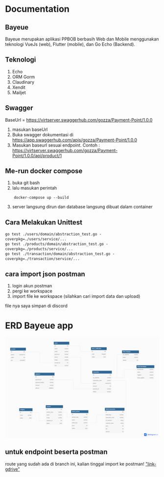 # Documentation

## Bayeue

Bayeue merupakan aplikasi PPBOB berbasih Web dan Mobile menggunakan teknologi VueJs (web), Flutter (mobile), dan Go Echo (Backend).

## Teknologi

1. Echo
2. ORM Gorm
3. Claudinary
4. Xendit
5. Mailjet

## Swagger

BaseUrl = https://virtserver.swaggerhub.com/gozza/Payment-Point/1.0.0

1. masukan baseUrl
2. Buka swagger dokumentasi di https://app.swaggerhub.com/apis/gozza/Payment-Point/1.0.0
3. Masukan baseurl sesuai endpoint. Contoh : https://virtserver.swaggerhub.com/gozza/Payment-Point/1.0.0/api/product/1

## Me-run docker compose

1. buka git bash
2. lalu masukan perintah

```
    docker-compose up --build
```

3. server langsung dirun dan database langsung dibuat dalam container

## Cara Melakukan Unittest

```
go test ./users/domain/abstraction_test.go -coverpkg=./users/service/...
go test ./products/domain/abstraction_test.go -coverpkg=./products/service/...
go test ./transaction/domain/abstraction_test.go -coverpkg=./transaction/service/...

```

## cara import json postman

1. login akun postman
2. pergi ke workspace
3. import file ke workspace (silahkan cari import data dan upload)

file nya saya simpan di discord

# ERD Bayeue app

!["erd-bayeue"](./assets/erd/bayeue%20ERD.png)

## untuk endpoint beserta postman

route yang sudah ada di branch ini, kalian tinggal import ke postman!
["link-gdrive"](https://drive.google.com/file/d/1CgzMJpNxILzcdepSIJu6r9wFex1iV7IE/view?usp=sharing)
